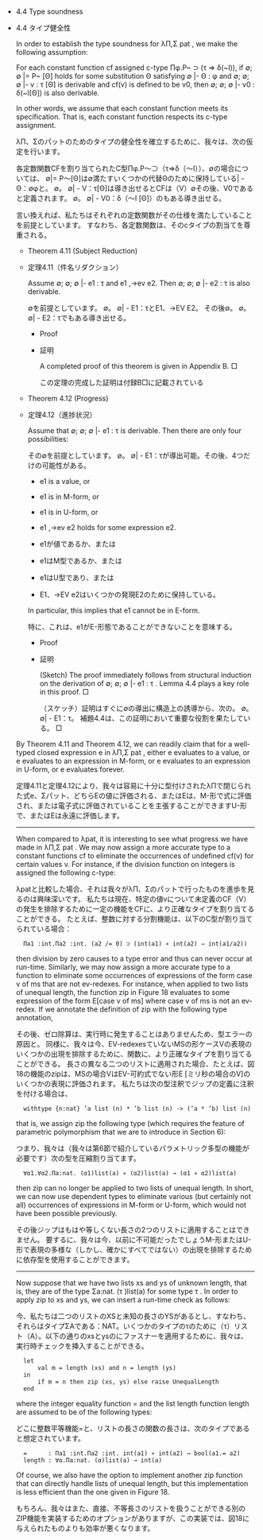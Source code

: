 - 4.4 Type soundness

- 4.4 タイプ健全性

	In order to establish the type soundness for λΠ,Σ pat , we make the following assumption:

	For each constant function cf assigned c-type Πφ.P~ ⊃ (τ ⇒ δ(~I)), if ∅; ∅ |= P~ [Θ] holds for some substitution Θ satisfying ∅ |- Θ : φ and ∅; ∅; ∅ |- v : τ [Θ] is derivable and cf(v) is defined to be v0, then ∅; ∅; ∅ |- v0 : δ(~I[Θ]) is also derivable.

	In other words, we assume that each constant function meets its specification.
	That is, each constant function respects its c-type assignment.

	λΠ、Σのパットのためのタイプの健全性を確立するために、我々は、次の仮定を行います。

	各定数関数CFを割り当てられたC型Πφ.P〜⊃（τ⇒δ（〜I））、∅の場合については、 ∅|= P〜[Θ]は∅満たすいくつかの代替Θのために保持している| - Θ：∅φと。 ∅。 ∅| - V：τ[Θ]は導き出せるとCFは（V）∅その後、V0であると定義されます。 ∅。 ∅| - V0：δ（〜I [Θ]）のもある導き出せる。

	言い換えれば、私たちはそれぞれの定数関数がその仕様を満たしていることを前提としています。
	すなわち、各定数関数は、そのcタイプの割当てを尊重される。


	- Theorem 4.11 (Subject Reduction)
	- 定理4.11（件名リダクション）

		Assume ∅; ∅; ∅ |- e1 : τ and e1 ,→ev e2.
		Then ∅; ∅; ∅ |- e2 : τ is also derivable.

		∅を前提としています。 ∅。 ∅| - E1：τとE1、→EV E2。
		その後∅。 ∅。 ∅| - E2：τでもある導き出せる。

		- Proof
		- 証明

			A completed proof of this theorem is given in Appendix B. □

			この定理の完成した証明は付録B□に記載されている

	- Theorem 4.12 (Progress)

	- 定理4.12（進捗状況）

		Assume that ∅; ∅; ∅ |- e1 : τ is derivable. Then there are only four possibilities:

		その∅を前提としています。 ∅。 ∅| - E1：τが導出可能。その後、4つだけの可能性がある。

		- e1 is a value, or
		- e1 is in M-form, or
		- e1 is in U-form, or
		- e1 ,→ev e2 holds for some expression e2.

		- e1が値であるか、または
		- e1はM型であるか、または
		- e1はU型であり、または
		- E1、→EV e2はいくつかの発現E2のために保持している。

		In particular, this implies that e1 cannot be in E-form.

		特に、これは、e1がE-形態であることができないことを意味する。

		- Proof
		- 証明

			(Sketch) The proof immediately follows from structural induction on the derivation of ∅; ∅; ∅ |- e1 : τ .
			Lemma 4.4 plays a key role in this proof. □

			（スケッチ）証明はすぐに∅の導出に構造上の誘導から、次の。 ∅。 ∅| - E1：τ。
			補題4.4は、この証明において重要な役割を果たしている。 □


	By Theorem 4.11 and Theorem 4.12, we can readily claim that for a well-typed closed expression e in λΠ,Σ pat , either e evaluates to a value, or e evaluates to an expression in M-form, or e evaluates to an expression in U-form, or e evaluates forever.

	定理4.11と定理4.12により、我々は容易に十分に型付けされたλΠで閉じられた式e、Σパット、どちらEの値に評価される、またはEは、M-形で式に評価され、または電子式に評価されていることを主張することができますU-形で、またはEは永遠に評価します。

	----

	When compared to λpat, it is interesting to see what progress we have made in λΠ,Σ pat .
	We may now assign a more accurate type to a constant functions cf to eliminate the occurrences of undefined cf(v) for certain values v.
	For instance, if the division function on integers is assigned the following c-type:

	λpatと比較した場合、それは我々がλΠ、Σのパットで行ったものを進歩を見るのは興味深いです。
	私たちは現在、特定の値vについて未定義のCF（V）の発生を排除するために一定の機能をCFに、より正確なタイプを割り当てることができる。
	たとえば、整数に対する分割機能は、以下のC型が割り当てられている場合：

		Πa1 :int.Πa2 :int. (a2 /= 0) ⊃ (int(a1) ∗ int(a2) ⇒ int(a1/a2))

	then division by zero causes to a type error and thus can never occur at run-time.
	Similarly, we may now assign a more accurate type to a function to eliminate some occurrences of expressions of the form case v of ms that are not ev-redexes.
	For instance, when applied to two lists of unequal length, the function zip in Figure 18 evaluates to some expression of the form E[case v of ms] where case v of ms is not an ev-redex.
	If we annotate the definition of zip with the following type annotation,

	その後、ゼロ除算は、実行時に発生することはありませんため、型エラーの原因と。
	同様に、我々は今、EV-redexesていないMSの形ケースVの表現のいくつかの出現を排除するために、関数に、より正確なタイプを割り当てることができる。
	長さの異なる二つのリストに適用された場合、たとえば、図18の機能のzipは、MSの場合VはEV-可約式でない形E [ミリ秒の場合のV]のいくつかの表現に評価されます。
	私たちは次の型注釈でジップの定義に注釈を付ける場合は、


		withtype {n:nat} ’a list (n) * ’b list (n) -> (’a * ’b) list (n)

	that is, we assign zip the following type (which requires the feature of parametric polymorphism that we are to introduce in Section 6):

	つまり、我々は（我々は第6節で紹介しているパラメトリック多型の機能が必要です）次の型を圧縮割り当てます。



		∀α1.∀α2.Πa:nat. (α1)list(a) ∗ (α2)list(a) → (α1 ∗ α2)list(a)

	then zip can no longer be applied to two lists of unequal length.
	In short, we can now use dependent types to eliminate various (but certainly not all) occurrences of expressions in M-form or U-form, which would not have been possible previously.

	その後ジップはもはや等しくない長さの2つのリストに適用することはできません。
	要するに、我々は今、以前に不可能だったでしょうM-形またはU-形で表現の多様な（しかし、確かにすべてではない）の出現を排除するために依存型を使用することができます。

	----

	Now suppose that we have two lists xs and ys of unknown length, that is, they are of the type Σa:nat. (τ )list(a) for some type τ . In order to apply zip to xs and ys, we can insert a run-time check as follows:

	今、私たちは二つのリストのXSと未知の長さのYSがあるとし、すなわち、それらはタイプΣAである：NAT。いくつかのタイプのτのために（τ）リスト（A）。以下の通りのxsとysのにファスナーを適用するために、我々は、実行時チェックを挿入することができる。

		let
			val m = length (xs) and n = length (ys)
		in
			if m = n then zip (xs, ys) else raise UnequalLength
		end

	where the integer equality function = and the list length function length are assumed to be of the following types:

	どこに整数平等機能=と、リストの長さの関数の長さは、次のタイプであると想定されています。

		=      : Πa1 :int.Πa2 :int. int(a1) ∗ int(a2) → bool(a1.= a2)
		length : ∀α.Πa:nat. (α)list(a) → int(a)

	Of course, we also have the option to implement another zip function that can directly handle lists of unequal length, but this implementation is less efficient than the one given in Figure 18.

	もちろん、我々はまた、直接、不等長さのリストを扱うことができる別のZIP機能を実装するためのオプションがありますが、この実装では、図18に与えられたものよりも効率が悪くなります。
